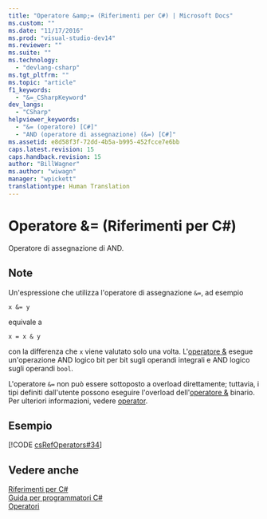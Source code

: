 ```yaml
---
title: "Operatore &amp;= (Riferimenti per C#) | Microsoft Docs"
ms.custom: ""
ms.date: "11/17/2016"
ms.prod: "visual-studio-dev14"
ms.reviewer: ""
ms.suite: ""
ms.technology: 
  - "devlang-csharp"
ms.tgt_pltfrm: ""
ms.topic: "article"
f1_keywords: 
  - "&=_CSharpKeyword"
dev_langs: 
  - "CSharp"
helpviewer_keywords: 
  - "&= (operatore) [C#]"
  - "AND (operatore di assegnazione) (&=) [C#]"
ms.assetid: e8d58f3f-72dd-4b5a-b995-452fcce7e6bb
caps.latest.revision: 15
caps.handback.revision: 15
author: "BillWagner"
ms.author: "wiwagn"
manager: "wpickett"
translationtype: Human Translation
---
```

# Operatore &amp;= (Riferimenti per C#)
Operatore di assegnazione di AND.  
  
## Note  
 Un'espressione che utilizza l'operatore di assegnazione `&=`, ad esempio  
  
```  
x &= y  
```  
  
 equivale a  
  
```  
x = x & y  
```  
  
 con la differenza che `x` viene valutato solo una volta.  L'[operatore &](../../../csharp/language-reference/operators/and-operator.md) esegue un'operazione AND logico bit per bit sugli operandi integrali e AND logico sugli operandi `bool`.  
  
 L'operatore `&=` non può essere sottoposto a overload direttamente; tuttavia, i tipi definiti dall'utente possono eseguire l'overload dell'[operatore &](../../../csharp/language-reference/operators/and-operator.md) binario. Per ulteriori informazioni, vedere [operator](../../../csharp/language-reference/keywords/operator.md).  
  
## Esempio  
 [!CODE [csRefOperators#34](../CodeSnippet/VS_Snippets_VBCSharp/csrefOperators#34)]  
  
## Vedere anche  
 [Riferimenti per C\#](../../../csharp/language-reference/index.md)   
 [Guida per programmatori C\#](../../../csharp/programming-guide/index.md)   
 [Operatori](../../../csharp/language-reference/operators/index.md)